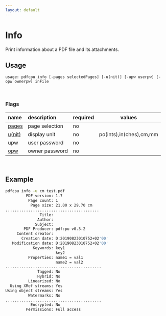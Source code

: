 ```yaml
---
layout: default
---
```


# Info

Print information about a PDF file and its attachments.

## Usage

```
usage: pdfcpu info [-pages selectedPages] [-u(nit)] [-upw userpw] [-opw ownerpw] inFile
```

<br>

### Flags

| name                                    | description       | required | values
|:----------------------------------------|:------------------|:---------|-------
| [pages](getting_started/page_selection) | page selection    | no
| [u(nit)](../getting_started/common_flags.md)  | display unit| no   |po(ints),in(ches),cm,mm
| [upw](getting_started/common_flags.md)  | user password     | no
| [opw](getting_started/common_flags.md)  | owner password    | no

<br>

## Example

```sh
pdfcpu info -u cm test.pdf
         PDF version: 1.7
          Page count: 1
           Page size: 21.00 x 29.70 cm
.........................................
               Title:
              Author:
             Subject:
        PDF Producer: pdfcpu v0.3.2
     Content creator:
       Creation date: D:20190823010752+02'00'
   Modification date: D:20190823010752+02'00'
            Keywords: key1
                      key2
          Properties: name1 = val1
                      name2 = val2
..........................................
              Tagged: No
              Hybrid: No
          Linearized: No
  Using XRef streams: Yes
Using object streams: Yes
          Watermarks: No
..........................................
           Encrypted: No
         Permissions: Full access
```